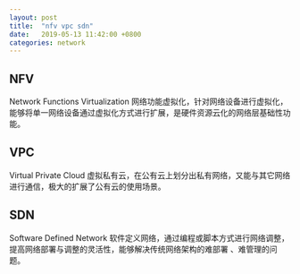```yaml
---
layout: post
title:  "nfv vpc sdn"
date:   2019-05-13 11:42:00 +0800
categories: network
---
```


## NFV

  Network Functions Virtualization 网络功能虚拟化，针对网络设备进行虚拟化，能够将单一网络设备通过虚拟化方式进行扩展，是硬件资源云化的网络层基础性功能。

## VPC

  Virtual Private Cloud 虚拟私有云，在公有云上划分出私有网络，又能与其它网络进行通信，极大的扩展了公有云的使用场景。
  
## SDN

  Software Defined Network 软件定义网络，通过编程或脚本方式进行网络调整，提高网络部署与调整的灵活性，能够解决传统网络架构的难部署
、难管理的问题。
